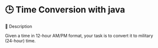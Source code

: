 # 🕒 Time Conversion with java

📌 Description

Given a time in 12-hour AM/PM format, your task is to convert it to military (24-hour) time.



